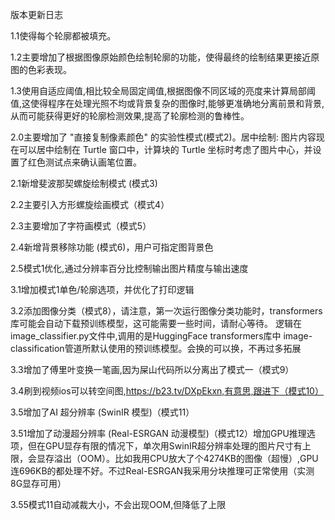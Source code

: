 版本更新日志

1.1使得每个轮廓都被填充。

1.2主要增加了根据图像原始颜色绘制轮廓的功能，使得最终的绘制结果更接近原图的色彩表现。

1.3使用自适应阈值,相比较全局固定阈值,根据图像不同区域的亮度来计算局部阈值,这使得程序在处理光照不均或背景复杂的图像时,能够更准确地分离前景和背景,从而可能获得更好的轮廓检测效果,提高了轮廓检测的鲁棒性。

2.0主要增加了 "直接复制像素颜色" 的实验性模式(模式2)。居中绘制: 图片内容现在可以居中绘制在 Turtle 窗口中，计算块的 Turtle 坐标时考虑了图片中心，并设置了红色测试点来确认画笔位置。

2.1新增斐波那契螺旋绘制模式 (模式3)

2.2主要引入方形螺旋绘画模式（模式4）

2.3主要增加了字符画模式（模式5）

2.4新增背景移除功能 (模式6)，用户可指定图背景色

2.5模式1优化,通过分辨率百分比控制输出图片精度与输出速度

3.1增加模式1单色/轮廓选项，并优化了打印逻辑

3.2添加图像分类（模式8），请注意，第一次运行图像分类功能时，transformers 库可能会自动下载预训练模型，这可能需要一些时间，请耐心等待。
逻辑在image_classifier.py文件中,调用的是HuggingFace transformers库中 image-classification管道所默认使用的预训练模型。会换的可以换，不再过多拓展

3.3增加了傅里叶变换一笔画,因为屎山代码所以分离出了模式一（模式9）

3.4刷到视频ios可以转空间图,https://b23.tv/DXpEkxn,有意思,跟进下（模式10）

3.5增加了AI 超分辨率 (SwinIR 模型)（模式11）

3.51增加了动漫超分辨率 (Real-ESRGAN 动漫模型)（模式12）增加GPU推理选项，但在GPU显存有限的情况下，单次用SwinIR超分辨率处理的图片尺寸有上限，会显存溢出（OOM）。比如我用CPU放大了个4274KB的图像（超慢）,GPU连696KB的都处理不好。不过Real-ESRGAN我采用分块推理可正常使用（实测8G显存可用）

3.55模式11自动减裁大小，不会出现OOM,但降低了上限